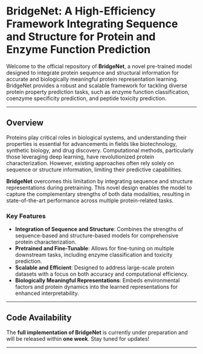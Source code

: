# BridgeNet: A High-Efficiency Framework Integrating Sequence and Structure for Protein and Enzyme Function Prediction

Welcome to the official repository of **BridgeNet**, a novel pre-trained model designed to integrate protein sequence and structural information for accurate and biologically meaningful protein representation learning. BridgeNet provides a robust and scalable framework for tackling diverse protein property prediction tasks, such as enzyme function classification, coenzyme specificity prediction, and peptide toxicity prediction.

---

## Overview

Proteins play critical roles in biological systems, and understanding their properties is essential for advancements in fields like biotechnology, synthetic biology, and drug discovery. Computational methods, particularly those leveraging deep learning, have revolutionized protein characterization. However, existing approaches often rely solely on sequence or structure information, limiting their predictive capabilities.

**BridgeNet** overcomes this limitation by integrating sequence and structure representations during pretraining. This novel design enables the model to capture the complementary strengths of both data modalities, resulting in state-of-the-art performance across multiple protein-related tasks. 

### Key Features

- **Integration of Sequence and Structure**: Combines the strengths of sequence-based and structure-based models for comprehensive protein characterization.
- **Pretrained and Fine-Tunable**: Allows for fine-tuning on multiple downstream tasks, including enzyme classification and toxicity prediction.
- **Scalable and Efficient**: Designed to address large-scale protein datasets with a focus on both accuracy and computational efficiency.
- **Biologically Meaningful Representations**: Embeds environmental factors and protein dynamics into the learned representations for enhanced interpretability.

---

## Code Availability

The **full implementation of BridgeNet** is currently under preparation and will be released within **one week**. Stay tuned for updates! 

---

